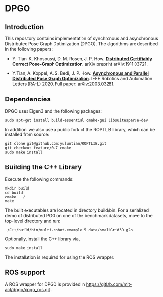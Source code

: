 # DPGO


## Introduction
This repository contains implementation of synchronous and asynchronous Distributed Pose Graph Optimization (DPGO).  The algorithms are described in the following papers:

 - Y. Tian, K. Khosoussi, D. M. Rosen, J. P. How. [**Distributed Certifiably Correct Pose-Graph Optimization**](https://arxiv.org/abs/1911.03721). arXiv preprint [arXiv:1911.03721](https://arxiv.org/abs/1911.03721).
 
 - Y.Tian, A. Koppel, A. S. Bedi, J. P. How.  [**Asynchronous and Parallel Distributed Pose Graph Optimization**](https://arxiv.org/abs/2003.03281). IEEE Robotics and Automation Letters (RA-L) 2020. Full paper: [arXiv:2003.03281](https://arxiv.org/abs/2003.03281).

## Dependencies
DPGO uses Eigen3 and the following packages:
```
sudo apt-get install build-essential cmake-gui libsuitesparse-dev
```

In addition, we also use a public fork of the ROPTLIB library, which can be installed from source:
```
git clone git@github.com:yuluntian/ROPTLIB.git
git checkout feature/0.7_cmake
sudo make install
```


## Building the C++ Library 

Execute the following commands:

```
mkdir build
cd build
cmake ../
make
```

The built executables are located in directory build/bin. For a serialized demo of distributed PGO on one of the benchmark datasets, move to the top-level directory and run:
```
./C++/build/bin/multi-robot-example 5 data/smallGrid3D.g2o
```

Optionally, install the C++ library via,
```
sudo make install
```
The installation is required for using the ROS wrapper. 

## ROS support

A ROS wrapper for DPGO is provided in https://gitlab.com/mit-acl/dpgo/dpgo_ros.git .







